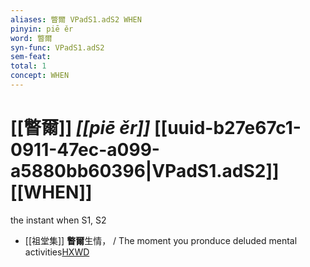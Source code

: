 ```yaml
---
aliases: 瞥爾 VPadS1.adS2 WHEN
pinyin: piē ěr
word: 瞥爾
syn-func: VPadS1.adS2
sem-feat: 
total: 1
concept: WHEN 
---
```

# [[瞥爾]] *[[piē ěr]]*  [[uuid-b27e67c1-0911-47ec-a099-a5880bb60396|VPadS1.adS2]] [[WHEN]]
the instant when S1, S2
 - [[祖堂集]] **瞥爾**生情， / The moment you pronduce deluded mental activities[HXWD](https://hxwd.org/textview.html?location=KR6q0002_Yan_005-2033a.24)